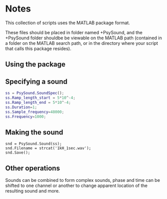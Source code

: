# Notes

This collection of scripts uses the MATLAB package format.

These files should be placed in folder named +PsySound, and the +PsySound folder shouldbe be viewable on the MATLAB path (contained in a folder on the MATLAB search path, or in the directory where your script that calls this package resides).

## Using the package

## Specifying a sound

```matlab
ss = PsySound.SoundSpec();
ss.Ramp_length_start = 5*10^-4;
ss.Ramp_length_end = 5*10^-4;
ss.Duration=1;
ss.Sample_frequency=48000;
ss.Frequency=1000;
```

## Making the sound

```
snd = PsySound.Sound(ss);
snd.Filename = strcat('1kH_1sec.wav');
snd.Save();
```

## Other operations

Sounds can be combined to form complex sounds, phase and time can be shifted to one channel or another to change apparent location of the resulting sound and more.
